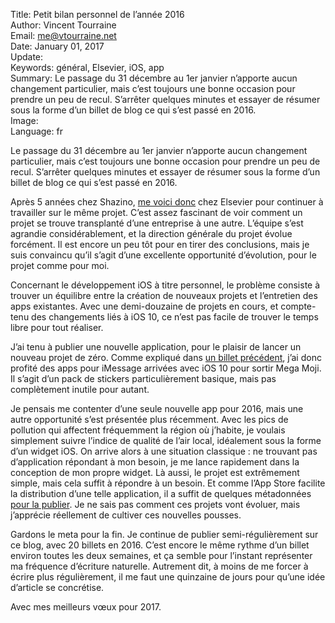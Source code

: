 Title:    Petit bilan personnel de l’année 2016  
Author:   Vincent Tourraine  
Email:    me@vtourraine.net  
Date:     January 01, 2017  
Update:   
Keywords: général, Elsevier, iOS, app  
Summary:  Le passage du 31 décembre au 1er janvier n’apporte aucun changement particulier, mais c’est toujours une bonne occasion pour prendre un peu de recul. S’arrêter quelques minutes et essayer de résumer sous la forme d’un billet de blog ce qui s’est passé en 2016.  
Image:    
Language: fr  


Le passage du 31 décembre au 1er janvier n’apporte aucun changement particulier, mais c’est toujours une bonne occasion pour prendre un peu de recul. S’arrêter quelques minutes et essayer de résumer sous la forme d’un billet de blog ce qui s’est passé en 2016. 

Après 5 années chez Shazino, [me voici donc](/blog/2016/elsevier-hivebench) chez Elsevier pour continuer à travailler sur le même projet. C’est assez fascinant de voir comment un projet se trouve transplanté d’une entreprise à une autre. L’équipe s’est agrandie considérablement, et la direction générale du projet évolue forcément. Il est encore un peu tôt pour en tirer des conclusions, mais je suis convaincu qu’il s’agit d’une excellente opportunité d’évolution, pour le projet comme pour moi.

Concernant le développement iOS à titre personnel, le problème consiste à trouver un équilibre entre la création de nouveaux projets et l’entretien des apps existantes. Avec une demi-douzaine de projets en cours, et compte-tenu des changements liés à iOS 10, ce n’est pas facile de trouver le temps libre pour tout réaliser.

J’ai tenu à publier une nouvelle application, pour le plaisir de lancer un nouveau projet de zéro. Comme expliqué dans [un billet précédent](/blog/2016/mega-moji-imessage), j’ai donc profité des apps pour iMessage arrivées avec iOS 10 pour sortir Mega Moji. Il s’agit d’un pack de stickers particulièrement basique, mais pas complètement inutile pour autant.

Je pensais me contenter d’une seule nouvelle app pour 2016, mais une autre opportunité s’est présentée plus récemment. Avec les pics de pollution qui affectent fréquemment la région où j’habite, je voulais simplement suivre l’indice de qualité de l’air local, idéalement sous la forme d’un widget iOS. On arrive alors à une situation classique : ne trouvant pas d’application répondant à mon besoin, je me lance rapidement dans la conception de mon propre widget. Là aussi, le projet est extrêmement simple, mais cela suffit à répondre à un besoin. Et comme l’App Store facilite la distribution d’une telle application, il a suffit de quelques métadonnées [pour la publier](https://itunes.apple.com/app/air-grenoble/id1183533416?mt=8). Je ne sais pas comment ces projets vont évoluer, mais j’apprécie réellement de cultiver ces nouvelles pousses.

Gardons le meta pour la fin. Je continue de publier semi-régulièrement sur ce blog, avec 20 billets en 2016. C’est encore le même rythme d’un billet environ toutes les deux semaines, et ça semble pour l’instant représenter ma fréquence d’écriture naturelle. Autrement dit, à moins de me forcer à écrire plus régulièrement, il me faut une quinzaine de jours pour qu’une idée d’article se concrétise.

Avec mes meilleurs vœux pour 2017.

